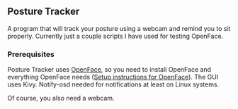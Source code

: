 ## Posture Tracker
<p>
A program that will track your posture using a webcam and remind you to sit properly. Currently just a couple scripts I have used for testing OpenFace.
</p>

### Prerequisites
<p>
Posture Tracker uses <a href="https://github.com/cmusatyalab/openface">OpenFace</a>, so you need to install OpenFace and everything OpenFace needs (<a href="http://cmusatyalab.github.io/openface/setup/">Setup instructions for OpenFace</a>). The GUI uses Kivy. Notify-osd needed for notifications at least on Linux systems.
</p>
<p>
Of course, you also need a webcam.
